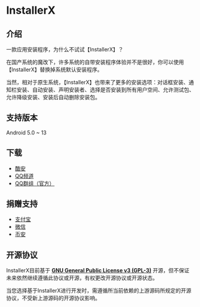 # InstallerX

## 介绍

一款应用安装程序，为什么不试试【InstallerX】？

在国产系统的魔改下，许多系统的自带安装程序体验并不是很好，你可以使用【InstallerX】替换掉系统默认安装程序。

当然，相对于原生系统，【InstallerX】也带来了更多的安装选项：对话框安装、通知栏安装、自动安装、声明安装者、选择是否安装到所有用户空间、允许测试包、允许降级安装、安装后自动删除安装包。

## 支持版本

Android 5.0 ~ 13

## 下载

- [酷安](https://www.coolapk.com/apk/933870)
- [QQ频道](https://pd.qq.com/s/nx7jpup8)
- [QQ群组（官方）](https://qm.qq.com/cgi-bin/qm/qr?k=YMyAigxnns_FkISlRaormMiApHr2RmU7&jump_from=webapi&qr=1)

## 捐赠支持

- [支付宝](https://qr.alipay.com/fkx18580lfpydiop04dze47)
- [微信](https://missuo.ru/file/fee5df1381671c996b127.png)
- [币安](https://missuo.ru/file/fee5df1381671c996b127.png)

## 开源协议

InstallerX目前基于 [**GNU General Public License v3 (GPL-3)**](http://www.gnu.org/copyleft/gpl.html) 开源，但不保证未来依然继续遵循此协议或开源，有权更改开源协议或开源状态。

当您选择基于InstallerX进行开发时，需遵循所当前依赖的上游源码所规定的开源协议，不受新上游源码的开源协议影响。